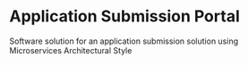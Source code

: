 # Application Submission Portal

Software solution for an application submission solution using Microservices Architectural Style
